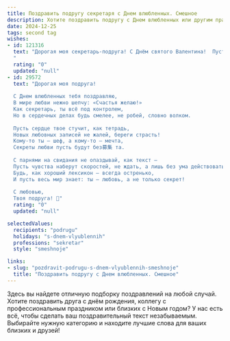 ```yaml
---
title: Поздравить подругу секретаря с Днем влюбленных. Смешное
description: Хотите поздравить подругу с Днем влюбленных или другим праздником? Наш ИИ создаст незабываемое поздравление, а вы обязательно выделитесь среди других.  
date: 2024-12-25
tags: second tag
wishes:
- id: 121316
  text: "Дорогая моя секретарь-подруга! С Днём святого Валентина!  Пусть твой принц (или, на худой конец, симпатичный клиент) осыплет тебя не только комплиментами, но и шоколадками!  Надеюсь, твой секретный роман будет не менее захватывающим, чем засекреченные документы в твоём рабочем ящике!  Любви тебе, счастья и…  чтобы начальник наконец-то дал тебе отпуск! 😉
  "
  rating: "0"
  updated: "null"
- id: 29572
  text: "Дорогая моя подруга!
  
  С Днем влюбленных тебя поздравляю,
  В мире любви нежно шепчу: «Счастья желаю!»
  Как секретарь, ты всё под контролем,
  Но в сердечных делах будь смелее, не робей, словно волком.
  
  Пусть сердце твое стучит, как тетрадь,
  Новых любовных записей не жалей, береги страсть!
  Кому-то ты — шеф, а кому-то — мечта,
  Секреты любви пусть будут без募集 та.
  
  С парнями на свидания не опаздывай, как текст —
  Пусть чувства наберут скоростей, не ждать, а лишь без ума действовать!
  Будь, как хороший лексикон — всегда остренько,
  И пусть весь мир знает: ты — любовь, а не только секрет!
  
  С любовью,
  Твоя подруга! 💖"
  rating: "0"
  updated: "null"

selectedValues:
  recipients: "podrugu"
  holidays: "s-dnem-vlyublennih"
  professions: "sekretar"
  style: "smeshnoje"

links:
- slug: "pozdravit-podrugu-s-dnem-vlyublennih-smeshnoje"
  title: "Поздравить подругу с Днем влюбленных. Смешное"
---
```


Здесь вы найдете отличную подборку поздравлений на любой случай.
Хотите поздравить друга с днём рождения, коллегу с профессиональным праздником или близких с Новым годом? У нас есть всё, чтобы сделать ваш поздравительный текст незабываемым. Выбирайте нужную категорию и находите лучшие слова для ваших близких и друзей!
